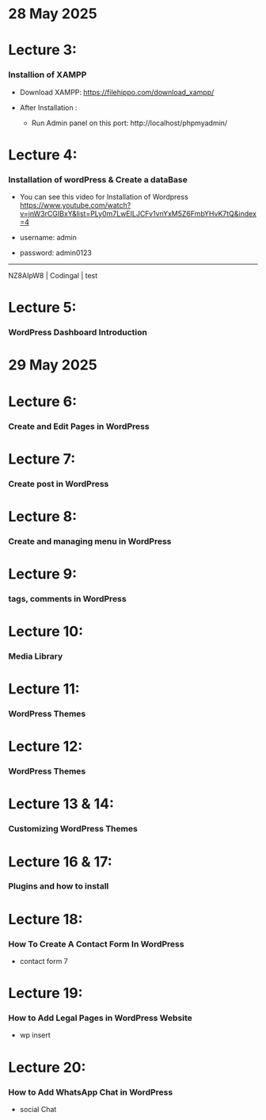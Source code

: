 
# 28 May 2025
# Lecture 3:
### Installion of XAMPP

- Download XAMPP: https://filehippo.com/download_xampp/  

- After Installation :
  - Run Admin panel on this port: http://localhost/phpmyadmin/

# Lecture 4:
### Installation of wordPress & Create a dataBase

- You can see this video for Installation of Wordpress https://www.youtube.com/watch?v=jnW3rCGIBxY&list=PLy0m7LwEILJCFv1vnYxM5Z6FmbYHvK7tQ&index=4

- username: admin
- password: admin0123
---

NZ8AIpW8 | Codingal | test 
# Lecture 5:
### WordPress Dashboard Introduction

# 29 May 2025
# Lecture 6:
### Create and Edit Pages in WordPress

# Lecture 7:
### Create post in WordPress

# Lecture 8:
### Create and managing menu in WordPress

# Lecture 9:
### tags, comments in WordPress

# Lecture 10:
### Media Library


# Lecture 11:
### WordPress Themes

# Lecture 12:
### WordPress Themes

# Lecture 13 & 14:
### Customizing WordPress Themes

# Lecture 16 & 17:
### Plugins and how to install


# Lecture 18:
### How To Create A Contact Form In WordPress
- contact form 7


# Lecture 19:
### How to Add Legal Pages in WordPress Website
 - wp insert



# Lecture 20:
### How to Add WhatsApp Chat in WordPress
- social Chat